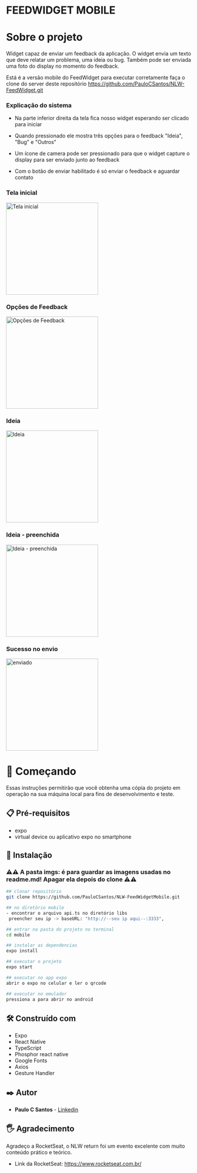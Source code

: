 # FEEDWIDGET MOBILE

# Sobre o projeto

Widget capaz de enviar um feedback da aplicação. O widget envia um texto que deve relatar um problema, uma ideia ou bug. Também pode 
ser enviada uma foto do display no momento do feedback. 

Está é a versão mobile do FeedWidget para executar corretamente faça o clone do server deste repositório https://github.com/PauloCSantos/NLW-FeedWidget.git

### Explicação do sistema

- Na parte inferior direita da tela fica nosso widget esperando ser clicado para iniciar

- Quando pressionado ele mostra três opções para o feedback "Ideia", "Bug" e "Outros"

- Um ícone de camera pode ser pressionado para que o widget capture o display para ser enviado junto ao feedback

- Com o botão de enviar habilitado é só enviar o feedback e aguardar contato

### Tela inicial
<img src= "imgs/widget-inicio.jpg" alt="Tela inicial" width= "250" />

### Opções de Feedback
<img src= "imgs/widget-opcoes.jpg" alt="Opções de Feedback" width= "250" />

### Ideia
<img src= "imgs/widget-outros.jpg" alt="Ideia" width= "250" />

### Ideia - preenchida
<img src= "imgs/widget-outrol-p.jpg" alt="Ideia - preenchida" width= "250" />

### Sucesso no envio
<img src= "imgs/widget-sucesso.jpg" alt="enviado" width= "250" />

# 🚀 Começando

Essas instruções permitirão que você obtenha uma cópia do projeto em operação na sua máquina local para fins de desenvolvimento e teste.

## 📋 Pré-requisitos

- expo
- virtual device ou aplicativo expo no smartphone

## 🔧 Instalação
### :warning::warning: **A pasta imgs**: é para guardar as imagens usadas no readme.md! Apagar ela depois do clone :warning::warning:

``` bash
## clonar repositório
git clone https://github.com/PauloCSantos/NLW-FeedWidgetMobile.git

## no diretório mobile
- encontrar o arquivo api.ts no diretório libs
 preencher seu ip -> baseURL: "http://--seu ip aqui--:3333",

## entrar na pasta do projeto no terminal
cd mobile

## instalar as dependencias
expo install

## executar o projeto
expo start

## executar no app expo 
abrir o expo no celular e ler o qrcode

## executar no emulador
pressiona a para abrir no android
```

## 🛠️ Construído com

- Expo
- React Native
- TypeScript
- Phosphor react native
- Google Fonts
- Axios
- Gesture Handler

## ✒️ Autor

* **Paulo C Santos** - [Linkedin](https://www.linkedin.com/in/paulocsantos1995/)

## 🖐️ Agradecimento

Agradeço a RocketSeat, o NLW return foi um evento excelente com muito conteúdo prático e teórico.

- Link da RocketSeat: https://www.rocketseat.com.br/
